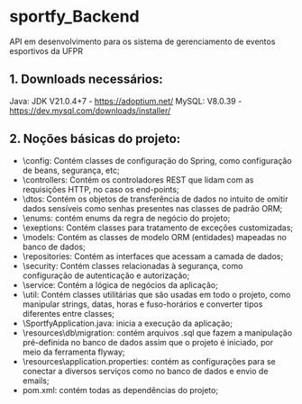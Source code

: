 # sportfy_Backend
API em desenvolvimento para os sistema de gerenciamento de eventos esportivos da UFPR


## 1. Downloads necessários:
Java: JDK V21.0.4+7 - https://adoptium.net/
MySQL: V8.0.39 - https://dev.mysql.com/downloads/installer/

## 2. Noções básicas do projeto:
- \config: Contém classes de configuração do Spring, como configuração de beans, segurança, etc;
- \controllers: Contém os controladores REST que lidam com as requisições HTTP, no caso os end-points;
- \dtos: Contém os objetos de transferência de dados no intuito de omitir dados sensíveis como senhas presentes nas classes de padrão ORM;
- \enums: contém enums da regra de negócio do projeto;
- \exeptions: Contém classes para tratamento de exceções customizadas;
- \models: Contém as classes de modelo ORM (entidades) mapeadas no banco de dados;
- \repositories: Contém as interfaces que acessam a camada de dados;
- \security: Contém classes relacionadas à segurança, como configuração de autenticação e autorização;
- \service: Contém a lógica de negócios da aplicação;
- \util: Contém classes utilitárias que são usadas em todo o projeto, como manipular strings, datas, horas e fuso-horários e converter tipos diferentes entre classes;
- \SportfyApplication.java: inicia a execução da aplicação;
- \resources\db\migration: contém arquivos .sql que fazem a manipulação pré-definida no banco de dados assim que o projeto é iniciado, por meio da ferramenta flyway;
- \resources\application.properties: contém as configurações para se conectar a diversos serviços como no banco de dados e envio de emails;
- pom.xml: contém todas as dependências do projeto;
